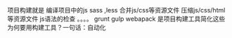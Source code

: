项目构建就是 
       编译项目中的js sass ,less
       合并js/css等资源文件
       压缩js/css/html等资源文件
       js语法的检查
       。。。。
grunt gulp webapack 是项目构建工具简化这些
为何要用构建工具？一句话：自动化


